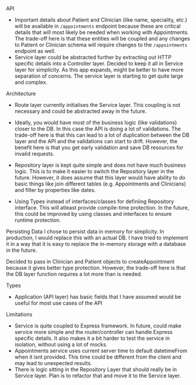 


API
* Important details about Patient and Clinician (like name, speciality, etc.) will be available in `/appointments` endpoint because these are critical details that will most likely be needed when working with Appointments. The trade-off here is that these entities will be coupled and any changes to Patient or Clinician schema will require changes to the `/appointments` endpoint as well.
* Service layer could be abstracted further by extracting out HTTP specific details into a Controller layer. Decided to keep it all in Service layer for simplicity. As this app expands, might be better to have more separation of concerns. The service layer is starting to get quite large and complex.


Architecture
* Route layer currently initialises the Service layer. This coupling is not necessary and could be abstracted away in the future.
* Ideally, you would have most of the business logic (like validations) closer to the DB. In this case the API is doing a lot of validations. The trade-off here is that this can lead to a lot of duplication between the DB layer and the API and the validations can start to drift. However, the benefit here is that you get early validation and save DB resources for invalid requests.
* Repository layer is kept quite simple and does not have much business logic. This is to make it easier to switch the Repository layer in the future. However, it does assume that this layer would have ability to do basic things like join different tables (e.g. Appointments and Clinicians) and filter by properties like dates.

* Using Types instead of interfaces/classes for definiing Repository interface. This will atleast provide compile-time protection. In the future, this could be improved by using classes and interfaces to ensure runtime protection.

Persisting Data
I chose to persist data in memory for simplicity. In production, I would replace this with an actual DB. I have tried to implement it in a way that it is easy to replace the in-memory storage with a database in the future.

Decided to pass in Clinician and Patient objects to createAppointment because it gives better type protection. However, the trade-off here is that the DB layer function requires a lot more than is needed.


Types
- Application (API layer) has basic fields that I have assumed would be useful for most use cases of the API


Limitations
* Service is quite coupled to Express framework. In future, could make service more simple and the router/controller can handle Express specific details. It also makes it a bit harder to test the service in isolation, without using a lot of mocks.
* Appointments service uses current server time to default datetimeFrom when it isnt provided. This time could be different from the client and may lead to unexpected results.
* There is logic sitting in the Repository Layer that should really be in Service layer. Plan is to refactor that and move it to the Service layer.